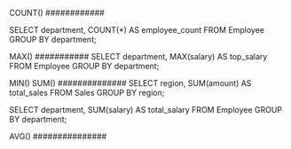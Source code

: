 COUNT()
############

SELECT department, COUNT(*) AS employee_count
FROM Employee
GROUP BY department;

MAX()
###########
SELECT department, MAX(salary) AS top_salary
FROM Employee
GROUP BY department;




MIN()
SUM()
##############
SELECT region, SUM(amount) AS total_sales
FROM Sales
GROUP BY region;

SELECT department, SUM(salary) AS total_salary
FROM Employee
GROUP BY department;


AVG()
###############